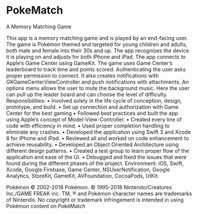 # PokeMatch
A Memory Matching Game

This app is a memory matching game and is played by an end-facing user. The game is Pokémon themed and
targeted for young children and adults, both male and female into their 30s and up. The app recognizes the device it
is playing on and adjusts for both iPhone and iPad. The app connects to Apple’s Game Center using GameKit. The
game uses Game Center’s leaderboard to track time and points scored. Authenticating the user asks proper
permission to connect. It also creates notifications with GKGameCenterViewController and push notifications with
attachments. An options menu allows the user to mute the background music. Here the user can pull up the leader
board and can choose the level of difficulty.
Responsibilities:
• Involved solely in the life cycle of conception, design, prototype, and build.
• Set up connection and authorization with Game Center for the best gaming
• Followed best practices and built the app using Apple’s concept of Model-View-Controller.
• Created every line of code with efficiency in mind.
• Used proper completion handling to eliminate any crashes.
• Developed the application using Swift 3 and Xcode 8 for iPhone and iPad.
• Reviewed all and worked on code enhancement to achieve reusability.
• Developed an Object Oriented Architecture using different design patterns.
• Created a test group to learn proper flow of the application and ease of the UI.
• Debugged and fixed the issues that were found during the different phases of the project.
Environment: iOS, Swift, Xcode, Google Firebase, Game Center, NSUserNotification, Google Analytics, StoreKit,
GameKit, AVFoundation, CocoaPods, UIKit.

Pokémon © 2002-2018 Pokémon. © 1995-2018 Nintendo/Creatures Inc./GAME FREAK inc. TM, ® and Pokémon character names are trademarks of Nintendo. No copyright or trademark infringement is intended in using Pokémon content on PokéMatch

